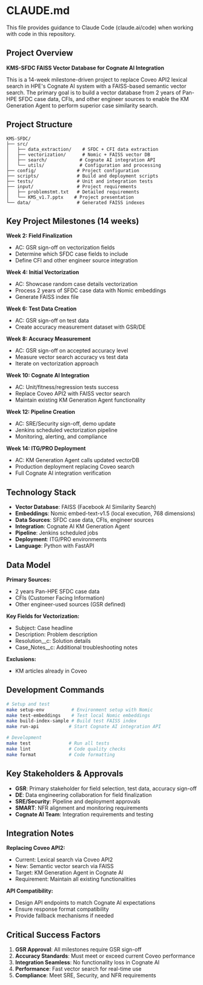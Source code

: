 # CLAUDE.md

This file provides guidance to Claude Code (claude.ai/code) when working with code in this repository.

## Project Overview

**KMS-SFDC FAISS Vector Database for Cognate AI Integration**

This is a 14-week milestone-driven project to replace Coveo API2 lexical search in HPE's Cognate AI system with a FAISS-based semantic vector search. The primary goal is to build a vector database from 2 years of Pan-HPE SFDC case data, CFIs, and other engineer sources to enable the KM Generation Agent to perform superior case similarity search.

## Project Structure

```
KMS-SFDC/
├── src/
│   ├── data_extraction/    # SFDC + CFI data extraction
│   ├── vectorization/      # Nomic + FAISS vector DB
│   ├── search/            # Cognate AI integration API
│   └── utils/             # Configuration and processing
├── config/               # Project configuration
├── scripts/              # Build and deployment scripts
├── tests/                # Unit and integration tests
├── input/                # Project requirements
│   ├── problemstmt.txt   # Detailed requirements
│   └── KMS_v1.7.pptx    # Project presentation
└── data/                 # Generated FAISS indexes
```

## Key Project Milestones (14 weeks)

**Week 2: Field Finalization**
- AC: GSR sign-off on vectorization fields
- Determine which SFDC case fields to include
- Define CFI and other engineer source integration

**Week 4: Initial Vectorization** 
- AC: Showcase random case details vectorization
- Process 2 years of SFDC case data with Nomic embeddings
- Generate FAISS index file

**Week 6: Test Data Creation**
- AC: GSR sign-off on test data
- Create accuracy measurement dataset with GSR/DE

**Week 8: Accuracy Measurement**
- AC: GSR sign-off on accepted accuracy level
- Measure vector search accuracy vs test data
- Iterate on vectorization approach

**Week 10: Cognate AI Integration**
- AC: Unit/fitness/regression tests success
- Replace Coveo API2 with FAISS vector search
- Maintain existing KM Generation Agent functionality

**Week 12: Pipeline Creation**
- AC: SRE/Security sign-off, demo update
- Jenkins scheduled vectorization pipeline
- Monitoring, alerting, and compliance

**Week 14: ITG/PRO Deployment**
- AC: KM Generation Agent calls updated vectorDB
- Production deployment replacing Coveo search
- Full Cognate AI integration verification

## Technology Stack

- **Vector Database**: FAISS (Facebook AI Similarity Search)
- **Embeddings**: Nomic embed-text-v1.5 (local execution, 768 dimensions)
- **Data Sources**: SFDC case data, CFIs, engineer sources
- **Integration**: Cognate AI KM Generation Agent
- **Pipeline**: Jenkins scheduled jobs
- **Deployment**: ITG/PRO environments
- **Language**: Python with FastAPI

## Data Model

**Primary Sources:**
- 2 years Pan-HPE SFDC case data
- CFIs (Customer Facing Information) 
- Other engineer-used sources (GSR defined)

**Key Fields for Vectorization:**
- Subject: Case headline
- Description: Problem description  
- Resolution__c: Solution details
- Case_Notes__c: Additional troubleshooting notes

**Exclusions:**
- KM articles already in Coveo

## Development Commands

```bash
# Setup and test
make setup-env          # Environment setup with Nomic
make test-embeddings    # Test local Nomic embeddings
make build-index-sample # Build test FAISS index
make run-api           # Start Cognate AI integration API

# Development
make test              # Run all tests
make lint              # Code quality checks
make format            # Code formatting
```

## Key Stakeholders & Approvals

- **GSR**: Primary stakeholder for field selection, test data, accuracy sign-off
- **DE**: Data engineering collaboration for field finalization
- **SRE/Security**: Pipeline and deployment approvals
- **SMART**: NFR alignment and monitoring requirements
- **Cognate AI Team**: Integration requirements and testing

## Integration Notes

**Replacing Coveo API2:**
- Current: Lexical search via Coveo API2
- New: Semantic vector search via FAISS
- Target: KM Generation Agent in Cognate AI
- Requirement: Maintain all existing functionalities

**API Compatibility:**
- Design API endpoints to match Cognate AI expectations
- Ensure response format compatibility
- Provide fallback mechanisms if needed

## Critical Success Factors

1. **GSR Approval**: All milestones require GSR sign-off
2. **Accuracy Standards**: Must meet or exceed current Coveo performance
3. **Integration Seamless**: No functionality loss in Cognate AI
4. **Performance**: Fast vector search for real-time use
5. **Compliance**: Meet SRE, Security, and NFR requirements
